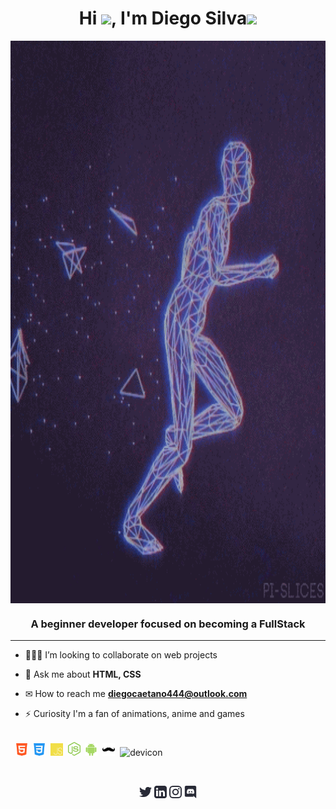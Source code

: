 <!-- APRESENTAÇÃO -->
<h1 align="center">Hi <img src="https://raw.githubusercontent.com/MartinHeinz/MartinHeinz/master/wave.gif" width="30px">, I'm Diego Silva<img src='https://user-images.githubusercontent.com/5713670/87202985-820dcb80-c2b6-11ea-9f56-7ec461c497c3.gif' width="50"></h1>

<img align="center" src="./image/3d2.gif" alt="tamplateImg" height="900" width="900" />

<h3 align="center">A beginner developer focused on becoming a FullStack</h3>

<!-- SOBRE MIM -->

---


- 👨🏻‍💻 I’m looking to collaborate on web projects

- 💬 Ask me about **HTML, CSS**

- ✉ How to reach me **diegocaetano444@outlook.com**

- ⚡ Curiosity I'm a fan of animations, anime and games

<!-- TECNOLOGIAS -->
<p align="left"><br>&nbsp;
    <img src=".github/tecSvg/html5.svg" alt="html5" width="20"/>&nbsp;
    <img src=".github/tecSvg/css3.svg" alt="css3" width="20"/>&nbsp;
    <img src=".github/tecSvg/javascript.svg" alt="javascript"width="20"/>&nbsp;
    <img src=".github/tecSvg/node.svg" alt="node" width="20"/>&nbsp;
    <img src=".github/tecSvg/android.svg" alt="android" width="20"/>&nbsp;
    <img src=".github/tecSvg/handlebars.svg" alt="handlebars" width="20"/>&nbsp;
    <img src="https://icongr.am/devicon/devicon-plain.svg?size=16&color=currentColor" alt="devicon" width="20"/>&nbsp;
    <!-- https://devicon.dev/ -->
</p>
<br>

<!-- REDES SOCIAIS -->
<p align="center">
    <a href="https://twitter.com/DiegoSi06829718" target="blank"><img align="center" src=".github/twitter.svg" alt="NyctibiusVII/Twitter" height="20" width="20" /></a>
    <a href="https://www.linkedin.com/in/diego-c-silva-487b171a5/" target="blank"><img align="center" src=".github/linkedin.svg" alt="NyctibiusVII/Linkedin" height="20" width="20" /></a>
    <a href="https://www.instagram.com/DcDevs/" target="blank"><img align="center" src=".github/instagram.svg" alt="NyctibiusVII/Instagram" height="20" width="20" /></a>
    <a href="https://discord.gg/!D❦C•Devs" target="blank"><img align="center" src=".github/discord.svg" alt="NyctibiusVII/Discord" height="20" width="20" /></a>
</p>

<!--
**NyctibiusVII/NyctibiusVII** is a ✨ _special_ ✨ repository because its `README.md` (this file) appears on your GitHub profile.
-->

